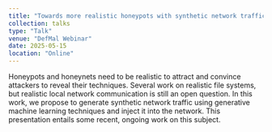 ```yaml
---
title: "Towards more realistic honeypots with synthetic network traffic injection"
collection: talks
type: "Talk"
venue: "DefMal Webinar"
date: 2025-05-15
location: "Online"
---
```


Honeypots and honeynets need to be realistic to attract and convince attackers to reveal their techniques. Several work on realistic file systems, but realistic local network communication is still an open question. In this work, we propose to generate synthetic network traffic using generative machine learning techniques and inject it into the network. This presentation entails some recent, ongoing work on this subject.
